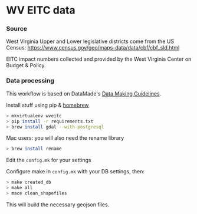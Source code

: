 # WV EITC data

### Source

West Virginia Upper and Lower legislative districts come from the US Census: https://www.census.gov/geo/maps-data/data/cbf/cbf_sld.html

EITC impact numbers collected and provided by the West Virginia Center on Budget & Policy.

### Data processing

This workflow is based on DataMade's [Data Making Guidelines](https://github.com/datamade/data-making-guidelines).

Install stuff using pip & [homebrew](http://brew.sh/)
```bash
> mkvirtualenv wveitc
> pip install -r requirements.txt
> brew install gdal --with-postgresql
```

Mac users: you will also need the rename library

```bash
> brew install rename
```

Edit the `config.mk` for your settings


Configure make in `config.mk` with your DB settings, then:

```bash
> make created_db
> make all
> mace clean_shapefiles
```

This will build the necessary geojson files.